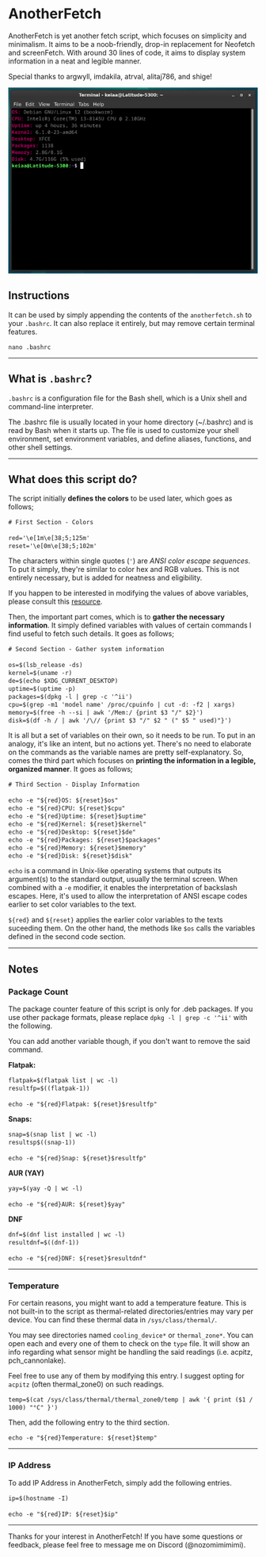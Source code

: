 # AnotherFetch

AnotherFetch is yet another fetch script, which focuses on simplicity and minimalism. It aims to be a noob-friendly, drop-in replacement for Neofetch and screenFetch. With around 30 lines of code, it aims to display system information in a neat and legible manner. 

Special thanks to argwyll, imdakila, atrval, alitaj786, and shige!

![screenshot](anotherfetch.png)

## Instructions

It can be used by simply appending the contents of the `anotherfetch.sh` to your `.bashrc`. It can also replace it entirely, but may remove certain terminal features.

```
nano .bashrc
```

---

## What is `.bashrc`?

`.bashrc` is a configuration file for the Bash shell, which is a Unix shell and command-line interpreter. 

The .bashrc file is usually located in your home directory (~/.bashrc) and is read by Bash when it starts up. The file is used to customize your shell environment, set environment variables, and define aliases, functions, and other shell settings.

---

## What does this script do?

The script initially **defines the colors** to be used later, which goes as follows;

```
# First Section - Colors

red='\e[1m\e[38;5;125m'
reset='\e[0m\e[38;5;102m'
```

The characters within single quotes (`'`) are *ANSI color escape sequences*. To put it simply, they're similar to color hex and RGB values. This is not entirely necessary, but is added for neatness and eligibility.

If you happen to be interested in modifying the values of above variables, please consult this [resource](https://stackoverflow.com/questions/4842424/list-of-ansi-color-escape-sequences).

Then, the important part comes, which is to **gather the necessary information**. It simply defined variables with values of certain commands I find useful to fetch such details. It goes as follows;

```
# Second Section - Gather system information

os=$(lsb_release -ds)
kernel=$(uname -r)
de=$(echo $XDG_CURRENT_DESKTOP)
uptime=$(uptime -p)
packages=$(dpkg -l | grep -c '^ii')
cpu=$(grep -m1 'model name' /proc/cpuinfo | cut -d: -f2 | xargs)
memory=$(free -h --si | awk '/Mem:/ {print $3 "/" $2}')
disk=$(df -h / | awk '/\// {print $3 "/" $2 " (" $5 " used)"}')
```

It is all but a set of variables on their own, so it needs to be run. To put in an analogy, it's like an intent, but no actions yet. There's no need to elaborate on the commands as the variable names are pretty self-explanatory. So, comes the third part which focuses on **printing the information in a legible, organized manner**. It goes as follows;

```
# Third Section - Display Information

echo -e "${red}OS: ${reset}$os"
echo -e "${red}CPU: ${reset}$cpu"
echo -e "${red}Uptime: ${reset}$uptime"
echo -e "${red}Kernel: ${reset}$kernel"
echo -e "${red}Desktop: ${reset}$de"
echo -e "${red}Packages: ${reset}$packages"
echo -e "${red}Memory: ${reset}$memory"
echo -e "${red}Disk: ${reset}$disk"
```

`echo` is a command in Unix-like operating systems that outputs its argument(s) to the standard output, usually the terminal screen. When combined with a `-e` modifier, it enables the interpretation of backslash escapes. Here, it's used to allow the interpretation of ANSI escape codes earlier to set color variables to the text.

`${red}` and `${reset}` applies the earlier color variables to the texts suceeding them. On the other hand, the methods like `$os` calls the variables defined in the second code section.

---

## Notes

### Package Count

The package counter feature of this script is only for .deb packages. If you use other package formats, please replace `dpkg -l | grep -c '^ii'` with the following. 

You can add another variable though, if you don't want to remove the said command.

**Flatpak:**

```
flatpak=$(flatpak list | wc -l)
resultfp=$((flatpak-1))

echo -e "${red}Flatpak: ${reset}$resultfp"
```

**Snaps:**

```
snap=$(snap list | wc -l)
resultsp$((snap-1))

echo -e "${red}Snap: ${reset}$resultfp"
```

**AUR (YAY)**

```
yay=$(yay -Q | wc -l)

echo -e "${red}AUR: ${reset}$yay"
```

**DNF**

```
dnf=$(dnf list installed | wc -l)
resultdnf=$((dnf-1))

echo -e "${red}DNF: ${reset}$resultdnf"
```

---

### Temperature

For certain reasons, you might want to add a temperature feature. This is not built-in to the script as thermal-related directories/entries may vary per device. You can find these thermal data in `/sys/class/thermal/`.

You may see directories named `cooling_device*` or `thermal_zone*`. You can open each and every one of them to check on the `type` file. It will show an info regarding what sensor might be handling the said readings (i.e. acpitz, pch_cannonlake).

Feel free to use any of them by modifying this entry. I suggest opting for `acpitz` (often thermal_zone0) on such readings.

```
temp=$(cat /sys/class/thermal/thermal_zone0/temp | awk '{ print ($1 / 1000) "°C" }')
```

Then, add the following entry to the third section.

```
echo -e "${red}Temperature: ${reset}$temp"
```

---

### IP Address

To add IP Address in AnotherFetch, simply add the following entries.

```
ip=$(hostname -I)

echo -e "${red}IP: ${reset}$ip"
```

---

Thanks for your interest in AnotherFetch! If you have some questions or feedback, please feel free to message me on Discord (@nozomimimimi).
